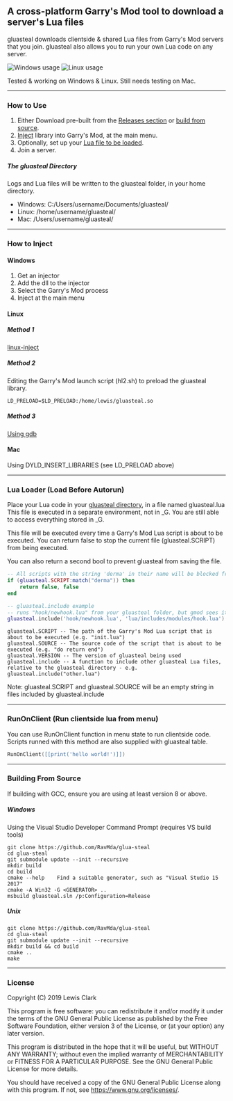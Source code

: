 ## A cross-platform Garry's Mod tool to download a server's Lua files

gluasteal downloads clientside & shared Lua files from Garry's Mod servers that you join. gluasteal also allows you to run your own Lua code on any server.

![Windows usage](https://i.imgur.com/j38AKQ7.png)
![Linux usage](https://i.imgur.com/N7reRXS.png)

Tested & working on Windows & Linux. Still needs testing on Mac.

---

### How to Use

1. Either Download pre-built from the [Releases section](https://github.com/RavMda/glua-steal/releases) or [build from source](#Building-From-Source).
2. [Inject](#How-to-Inject) library into Garry's Mod, at the main menu.
3. Optionally, set up your [Lua file to be loaded](#lua-loader-load-before-autorun).
4. Join a server.

##### The gluasteal Directory

Logs and Lua files will be written to the gluasteal folder, in your home directory.

* Windows: C:/Users/username/Documents/gluasteal/
* Linux: /home/username/gluasteal/
* Mac: /Users/username/gluasteal/

---

### How to Inject

#### Windows

1. Get an injector
2. Add the dll to the injector
3. Select the Garry's Mod process
4. Inject at the main menu

#### Linux

##### Method 1

[linux-inject](https://github.com/gaffe23/linux-inject)

##### Method 2

Editing the Garry's Mod launch script (hl2.sh) to preload the gluasteal library.

`LD_PRELOAD=$LD_PRELOAD:/home/lewis/gluasteal.so`

##### Method 3

[Using gdb](https://github.com/AimTuxOfficial/AimTux/blob/master/load)

#### Mac

Using DYLD\_INSERT\_LIBRARIES (see LD\_PRELOAD above)

---

### Lua Loader (Load Before Autorun)

Place your Lua code in your [gluasteal directory](#The-gluasteal-Directory), in a file named gluasteal.lua
This file is executed in a separate environment, not in \_G. You are still able to access everything stored in \_G.

This file will be executed every time a Garry's Mod Lua script is about to be executed. You can return false to stop the current file (gluasteal.SCRIPT) from being executed.

You can also return a second bool to prevent gluasteal from saving the file.

```lua
-- All scripts with the string 'derma' in their name will be blocked from executing
if (gluasteal.SCRIPT:match("derma")) then
	return false, false
end
```
```lua
-- gluasteal.include example
-- runs "hook/newhook.lua" from your gluasteal folder, but gmod sees its path as "lua/includes/modules/hook.lua"
gluasteal.include('hook/newhook.lua', 'lua/includes/modules/hook.lua')
```
```
gluasteal.SCRIPT -- The path of the Garry's Mod Lua script that is about to be executed (e.g. "init.lua")
gluasteal.SOURCE -- The source code of the script that is about to be executed (e.g. "do return end")
gluasteal.VERSION -- The version of gluasteal being used
gluasteal.include -- A function to include other gluasteal Lua files, relative to the gluasteal directory - e.g. gluasteal.include("other.lua")
```

Note: gluasteal.SCRIPT and gluasteal.SOURCE will be an empty string in files included by gluasteal.include

---

### RunOnClient (Run clientside lua from menu)

You can use RunOnClient function in menu state to run clientside code.
Scripts runned with this method are also supplied with gluasteal table.
```lua
RunOnClient([[print('hello world!')]])
```

---

### Building From Source

If building with GCC, ensure you are using at least version 8 or above.

##### Windows

Using the Visual Studio Developer Command Prompt (requires VS build tools)

```
git clone https://github.com/RavMda/glua-steal
cd glua-steal
git submodule update --init --recursive
mkdir build
cd build
cmake --help	Find a suitable generator, such as "Visual Studio 15 2017"
cmake -A Win32 -G <GENERATOR> ..
msbuild gluasteal.sln /p:Configuration=Release
```

##### Unix
```
git clone https://github.com/RavMda/glua-steal
cd glua-steal
git submodule update --init --recursive
mkdir build && cd build
cmake ..
make
```

---

### License

Copyright (C) 2019 Lewis Clark

This program is free software: you can redistribute it and/or modify
it under the terms of the GNU General Public License as published by
the Free Software Foundation, either version 3 of the License, or
(at your option) any later version.

This program is distributed in the hope that it will be useful,
but WITHOUT ANY WARRANTY; without even the implied warranty of
MERCHANTABILITY or FITNESS FOR A PARTICULAR PURPOSE.  See the
GNU General Public License for more details.

You should have received a copy of the GNU General Public License
along with this program.  If not, see <https://www.gnu.org/licenses/>.
